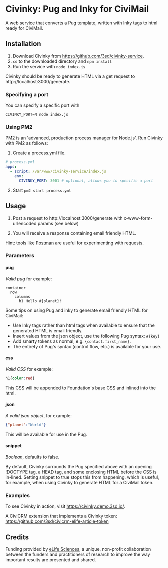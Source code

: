 # Civinky: Pug and Inky for CiviMail

A web service that converts a Pug template, written with Inky tags to html ready for CiviMail.

## Installation

1. Download Civinky from https://github.com/3sd/civinky-service.
2. `cd` to the downloaded directory and `npm install`
3. Run the service with `node index.js`

Civinky should be ready to generate HTML via a get request to http://localhost:3000/generate.

### Specifying a port

You can specify a specific port with

`CIVINKY_PORT=N node index.js`

### Using PM2

PM2 is an 'advanced, production process manager for Node.js'. Run Civinky with PM2 as follows:

1. Create a process.yml file.
```yaml
# process.yml
apps:
  - script: /var/www/civinky-service/index.js
    env:
      CIVINKY_PORT: 3001 # optional, allows you to specific a port
```
2. Start `pm2 start process.yml`

## Usage

1. Post a request to http://localhost:3000/generate with x-www-form-urlencoded params (see below)

2. You will receive a response containing email friendly HTML.

Hint: tools like [Postman](https://www.getpostman.com/) are useful for experimenting with requests.

### Parameters

#### pug

*Valid pug* for example:

```pug
container
  row
    columns
      h1 Hello #{planet}!
```

Some tips on using Pug and inky to generate email friendly HTML for CiviMail:

* Use Inky tags rather than html tags when available to ensure that the generated HTML is email friendly.
* Insert values from the json object, use the following Pug syntax: `#{key}`
* Add smarty tokens as normal, e.g. `{contact.first_name}`.
* The entirety of Pug's syntax (control flow, etc.) is available for your use.


#### css

*Valid CSS* for example:
```css
h1{color:red}
```

This CSS will be appended to Foundation's base CSS and inlined into the html.


#### json

*A valid json object*, for example:
```json
{"planet":"World"}
```
This will be available for use in the Pug.

#### snippet

*Boolean*, defaults to false.

By default, Civinky surrounds the Pug specified above with an opening !DOCTYPE tag, a HEAD tag, and some enclosing HTML before the CSS is in-lined. Setting snippet to true stops this from happening. which is useful, for example, when using Civinky to generate HTML for a CiviMail token.

### Examples

To see Civinky in action, visit https://civinky.demo.3sd.io/.

A CiviCRM extension that implements a Civinky token: https://github.com/3sd/civicrm-elife-article-token



## Credits

Funding provided by [eLife Sciences](http://elifesciences.org/), a unique, non-profit collaboration between the funders and practitioners of research to improve the way important results are presented and shared.
